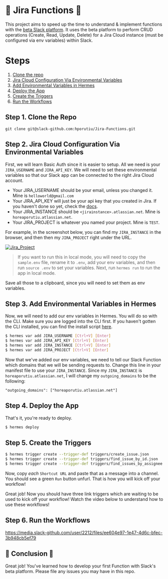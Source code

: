 # 🤖 Jira Functions 🤖

This project aims to speed up the time to understand & implement functions with the [beta Slack platform](https://api.slack.com/future/quickstart). It uses the beta platform to perform CRUD operations (Create, Read, Update, Delete) for a Jira Cloud instance (must be configured via env variables) within Slack. 

# Steps 
1. [Clone the repo](#step-1-clone-the-repo)
2. [Jira Cloud Configuration Via Environmental Variables](#step-2-Jira-cloud-configuration-via-environmental-variables)
3. [Add Environmental Variables in Hermes](#step-3-add-environmental-variables-in-hermes)
4. [Deploy the App](#step-4-deploy-the-app)
5. [Create the Triggers](#step-5-Create-the-triggers)
6. [Run the Workflows](#step-6-run-the-workflows)

## Step 1. Clone the Repo

```git clone git@slack-github.com:hporutiu/Jira-Functions.git```

## Step 2. Jira Cloud Configuration Via Environmental Variables

First, we will learn Basic Auth since it is easier to setup. All we need is your `JIRA_USERNAME` and
 `JIRA_API_KEY`. We will need to set these environmental variables so that our Slack app can be connected 
to the right 
Jira Cloud account.

* Your JIRA_USERNAME should be your email, unless you changed it. Mine is `helloworld@gmail.com`
* Your JIRA_API_KEY will just be your api key that you created in Jira. If you haven't done so yet, check the [docs](https://support.atlassian.com/atlassian-account/docs/manage-api-tokens-for-your-atlassian-account/).
* Your JIRA_INSTANCE should be `<jirainstance>.atlassian.net`. Mine is `horeaporutiu.atlassian.net`.
* Your JIRA_PROJECT is whatever you named your project. Mine is `TEST`.
 
For example, in the screenshot below, you can find my `JIRA_INSTANCE` in the browser, and then then my `JIRA_PROJECT` right under the URL.

[![Jira_Project](https://media.slack-github.com/user/2212/files/f2b57aeb-493f-4b56-b049-80095ede916a)](https://media.slack-github.com/user/2212/files/f2b57aeb-493f-4b56-b049-80095ede916a)

> If you want to run this in local mode, you will need to copy the `sample.env` file, rename it to `.env`, add your env variables, and then run `source .env` to set your variables. Next, run `hermes run` to run the app in local mode.

Save all those to a clipboard, since you will need to set them as env variables.

## Step 3. Add Environmental Variables in Hermes
Now, we will need to add our env variables in Hermes. You will do so with the CLI. Make sure you are logged into the CLI first. If you haven't gotten the CLI installed, 
you can find the install script [here](https://api.slack.com/future/quickstart).

```bash
$ hermes var add JIRA_USERNAME [Ctrl+V] [Enter]
$ hermes var add JIRA_API_KEY [Ctrl+V] [Enter]
$ hermes var add JIRA_INSTANCE [Ctrl+V] [Enter]
$ hermes var add JIRA_PROJECT [Ctrl+V] [Enter]
```

Now that we've added our env variables, we need to tell our Slack Function which domains that we will be sending requests to.
Change this line in your manifest file to use your `JIRA_INSTANCE`. Since my `JIRA_INSTANCE` is `horeaporutiu.atlassian.net`, I will change my `outgoing_domains` to be the following:

```
"outgoing_domains": ["horeaporutiu.atlassian.net"]
```

## Step 4. Deploy the App

That's it, you're ready to deploy.

```bash
$ hermes deploy
```

## Step 5. Create the Triggers

```bash
$ hermes trigger create --trigger-def triggers/create_issue.json
$ hermes trigger create --trigger-def triggers/find_issue_by_id.json
$ hermes trigger create --trigger-def triggers/find_issues_by_assignee.json 
```

Now, copy *each* `Shortcut URL` and paste that as a message into a channel. You should see a green `Run` button unfurl. That is how you will kick off your workflow!

Great job! Now you should have three link triggers which are waiting to be used to kick off your workflow! Watch the video below to understand how to use these workflows!

## Step 6. Run the Workflows

https://media.slack-github.com/user/2212/files/ee604e97-1e47-4d6c-bfec-3b948cb5ef79

## 🎊 Conclusion 🎊 

Great job! You've learned how to develop your first Function with Slack's beta platform. Please file any issues you may have in this repo.
